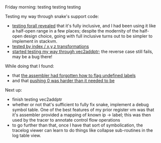 Friday morning: testing testing testing

Testing my way through snake's support code:
- [testing forall revealed][95c63a0a] that it's fully inclusive, and I had been
  using it like a half-open range in a few places; despite the modernity of the
  half-open design choice, going with full inclusive turns out to be simpler to
  implement in stackvm.
- [tested by index / x,y,z transformations][1a2e1a7a]
- [started testing my way through vec2addptr][b8971dbc]; the reverse case still
  fails, may be a bug there!

While doing that I found:
- that [the assembler had forgotten how to flag undefined labels][543ea110]
- and that [pushing 0 was harder than it needed to be][cc517989]

Next up:
- finish testing vec2addptr
- whether or not that's sufficient to fully fix snake, implement a debug symbol
  table. One of the best features of my prior register vm was that it's
  assembler provided a mapping of known ip -> label; this was then used by the
  tracer to annotate control flow operations
- to go further than that, once I have that sort of symbolication, the tracelog
  viewer can learn to do things like collapse sub-routines in the log table
  view.

[b8971dbc]: https://github.com/jcorbin/stackvm/commit/b8971dbca94f50034853ac6e5963310ae0f96a55
[1a2e1a7a]: https://github.com/jcorbin/stackvm/commit/1a2e1a7a15a972c51d72a9d333bcfeed5f4a9e24
[95c63a0a]: https://github.com/jcorbin/stackvm/commit/95c63a0a89daf9521f1f70407b3b9a538fa3a3c0
[cc517989]: https://github.com/jcorbin/stackvm/commit/cc517989abb31234d74db83653abae55c40245a8
[543ea110]: https://github.com/jcorbin/stackvm/commit/543ea110cf960f7b35ef53e2a0f1837868111e1e
